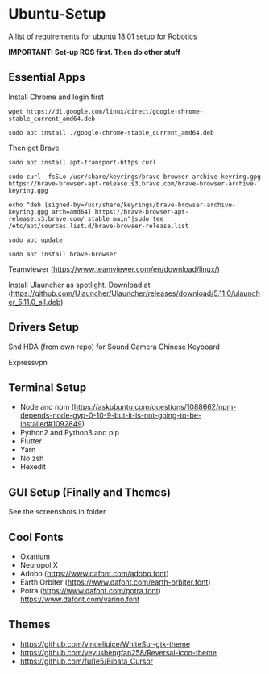 # Ubuntu-Setup
A list of requirements for ubuntu 18.01 setup for Robotics

**IMPORTANT: Set-up ROS first. Then do other stuff**

## Essential Apps

Install Chrome and login first

```
wget https://dl.google.com/linux/direct/google-chrome-stable_current_amd64.deb

sudo apt install ./google-chrome-stable_current_amd64.deb
```

Then get Brave

```
sudo apt install apt-transport-https curl

sudo curl -fsSLo /usr/share/keyrings/brave-browser-archive-keyring.gpg https://brave-browser-apt-release.s3.brave.com/brave-browser-archive-keyring.gpg

echo "deb [signed-by=/usr/share/keyrings/brave-browser-archive-keyring.gpg arch=amd64] https://brave-browser-apt-release.s3.brave.com/ stable main"|sudo tee /etc/apt/sources.list.d/brave-browser-release.list

sudo apt update

sudo apt install brave-browser

```

Teamviewer
(https://www.teamviewer.com/en/download/linux/)


Install Ulauncher as spotlight. Download at (https://github.com/Ulauncher/Ulauncher/releases/download/5.11.0/ulauncher_5.11.0_all.deb)


## Drivers Setup
Snd HDA (from own repo) for Sound
Camera
Chinese Keyboard

Expressvpn

## Terminal Setup
- Node and npm (https://askubuntu.com/questions/1088662/npm-depends-node-gyp-0-10-9-but-it-is-not-going-to-be-installed#1092849)
- Python2 and Python3 and pip
- Flutter
- Yarn
- No zsh
- Hexedit

## GUI Setup (Finally and Themes)
See the screenshots in folder

## Cool Fonts

- Oxanium
- Neuropol X
- Adobo (https://www.dafont.com/adobo.font)
- Earth Orbiter (https://www.dafont.com/earth-orbiter.font)
- Potra (https://www.dafont.com/potra.font)
https://www.dafont.com/varino.font

## Themes

- https://github.com/vinceliuice/WhiteSur-gtk-theme
- https://github.com/yeyushengfan258/Reversal-icon-theme
- https://github.com/ful1e5/Bibata_Cursor

